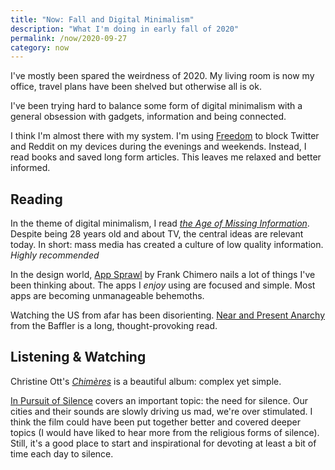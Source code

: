 ```yaml
---
title: "Now: Fall and Digital Minimalism"
description: "What I'm doing in early fall of 2020"
permalink: /now/2020-09-27
category: now
---
```


I've mostly been spared the weirdness of 2020. My living room is now my office, travel plans have been shelved but otherwise all is ok. 

I've been trying hard to balance some form of digital minimalism with a general obsession with gadgets, information and being connected.

I think I'm almost there with my system. I'm using [Freedom](https://freedom.to) to block Twitter and Reddit on my devices during the evenings and weekends. Instead, I read books and saved long form articles. This leaves me relaxed and better informed.

## Reading 

In the theme of digital minimalism, I read [*the Age of Missing Information*](http://billmckibben.com/age-of-missing-information.html). Despite being 28 years old and about TV, the central ideas are relevant today. In short: mass media has created a culture of low quality information. *Highly recommended* 

In the design world, [App Sprawl](https://frankchimero.com/blog/2020/app-sprawl/) by Frank Chimero nails a lot of things I've been thinking about. The apps I *enjoy* using are focused and simple. Most apps are becoming unmanageable behemoths.   

Watching the US from afar has been disorienting. [Near and Present Anarchy](https://thebaffler.com/latest/near-and-present-anarchy-zakin) from the Baffler is a long, thought-provoking read.  

## Listening & Watching 

Christine Ott's [*Chimères*](https://christineott.bandcamp.com/album/chime-res-pour-ondes-martenot) is a beautiful album: complex yet simple. 

[In Pursuit of Silence](http://www.pursuitofsilence.com) covers an important topic: the need for silence. Our cities and their sounds are slowly driving us mad, we're over stimulated. I think the film could have been put together better and covered deeper topics (I would have liked to hear more from the religious forms of silence). Still, it's a good place to start and inspirational for devoting at least a bit of time each day to silence. 